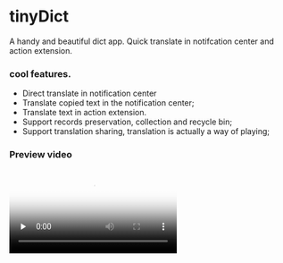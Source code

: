 # tinyDict
A handy and beautiful dict app. Quick translate in notifcation center and action extension. 
### cool features. 
 - Direct translate in notification center 
 - Translate copied text in the notification center; 
 - Translate text in action extension.
 - Support records preservation, collection and recycle bin; 
 - Support  translation sharing, translation is actually a way of playing;  

### Preview video
<video id="video" controls="" preload="none" poster="docs/previewPoster.png">
<source id="mp4" src="docs/preview.mp4" type="video/mp4">
</video>
